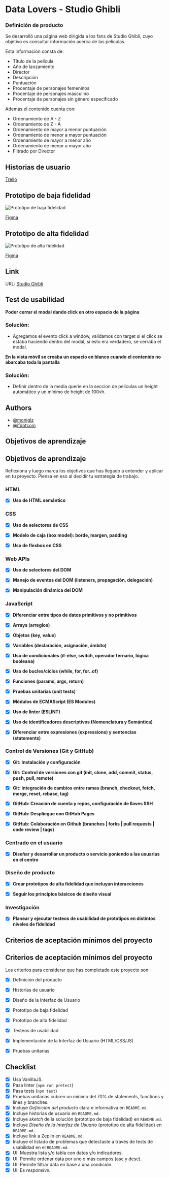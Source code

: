 # Data Lovers - Studio Ghibli





### Definición de producto

Se desarrolló una página web dirigida a los fans de Studio Ghibli, cuyo objetivo es consultar información acerca de las películas.

Esta información consta de:
- Título de la película
- Año de lanzamiento
- Director
- Descripción
- Puntuación
- Procentaje de personajes femeninos
- Procentaje de personajes masculino
- Procentaje de personajes sin género especificado

Además el contenido cuenta con:
- Ordenamiento de A - Z
- Ordenamiento de Z - A
- Ordenamiento de mayor a menor puntuación
- Ordenamiento de menor a mayor puntuación
- Ordenamiento de mayor a menor año
- Ordenamiento de menor a mayor año
- Filtrado por Director

## Historias de usuario

[Trello](https://trello.com/invite/b/Nko6slje/ATTI2f87e82cf3d754776db553f2d78cfd5cE981ADA3/data-lovers)


## Prototipo de baja fidelidad

![Prototipo de baja fidelidad](./src/img/proto-baja.png)

[Figma](https://trello.com/invite/b/Nko6slje/ATTI2f87e82cf3d754776db553f2d78cfd5cE981ADA3/data-lovers)

## Prototipo de alta fidelidad

![Prototipo de alta fidelidad](./src/img/proto-alta.png)


[Figma](https://trello.com/invite/b/Nko6slje/ATTI2f87e82cf3d754776db553f2d78cfd5cE981ADA3/data-lovers)

## Link 
URL: [Studio Ghibli](https://moniglz.github.io/DEV005-data-lovers/)
## Test de usabilidad

**Poder cerrar el modal dando click en otro espacio de la página**

### Solución: 
- Agregamos el evento click a window, validamos con target si el click se estaba haciendo dentro del modal, si esto era verdadero, se cerraba el modal.

**En la vista móvil se creaba un espacio en blanco cuando el contenido no abarcaba toda la pantalla**

### Solución: 
- Definir dentro de la media querie en la seccion de películas un height automático y un mínimo de height de 100vh.



## Authors

- [@moniglz](https://github.com/moniglz)
- [@ifdotcom](https://github.com/ifdotcom)



## Objetivos de aprendizaje
## Objetivos de aprendizaje

Reflexiona y luego marca los objetivos que has llegado a entender y aplicar en tu proyecto. Piensa en eso al decidir tu estrategia de trabajo.

### HTML

- [X] **Uso de HTML semántico**

### CSS

- [X] **Uso de selectores de CSS**

- [X] **Modelo de caja (box model): borde, margen, padding**

- [X] **Uso de flexbox en CSS**

### Web APIs

- [X] **Uso de selectores del DOM**

- [X] **Manejo de eventos del DOM (listeners, propagación, delegación)**

- [X] **Manipulación dinámica del DOM**
### JavaScript

- [X] **Diferenciar entre tipos de datos primitivos y no primitivos**

- [X] **Arrays (arreglos)**

- [X] **Objetos (key, value)**

- [X] **Variables (declaración, asignación, ámbito)**

- [X] **Uso de condicionales (if-else, switch, operador ternario, lógica booleana)**

- [X] **Uso de bucles/ciclos (while, for, for..of)**

- [X] **Funciones (params, args, return)**

- [X] **Pruebas unitarias (unit tests)**

- [X] **Módulos de ECMAScript (ES Modules)**

- [X] **Uso de linter (ESLINT)**

- [X] **Uso de identificadores descriptivos (Nomenclatura y Semántica)**

- [X] **Diferenciar entre expresiones (expressions) y sentencias (statements)**

### Control de Versiones (Git y GitHub)

- [X] **Git: Instalación y configuración**

- [X] **Git: Control de versiones con git (init, clone, add, commit, status, push, pull, remote)**

- [X] **Git: Integración de cambios entre ramas (branch, checkout, fetch, merge, reset, rebase, tag)**

- [X] **GitHub: Creación de cuenta y repos, configuración de llaves SSH**

- [X] **GitHub: Despliegue con GitHub Pages**

- [X] **GitHub: Colaboración en Github (branches | forks | pull requests | code review | tags)**

### Centrado en el usuario

- [X] **Diseñar y desarrollar un producto o servicio poniendo a las usuarias en el centro**

### Diseño de producto

- [X] **Crear prototipos de alta fidelidad que incluyan interacciones**

- [X] **Seguir los principios básicos de diseño visual**

### Investigación

- [X] **Planear y ejecutar testeos de usabilidad de prototipos en distintos niveles de fidelidad**


## Criterios de aceptación mínimos del proyecto
## Criterios de aceptación mínimos del proyecto

Los criterios para considerar que has completado este proyecto son:

- [X] Definición del producto

- [X] Historias de usuario

- [X] Diseño de la Interfaz de Usuario

- [X] Prototipo de baja fidelidad

- [X] Prototipo de alta fidelidad

- [X] Testeos de usabilidad

- [X] Implementación de la Interfaz de Usuario (HTML/CSS/JS)

- [X] Pruebas unitarias

## Checklist

* [X] Usa VanillaJS.
* [X] Pasa linter (`npm run pretest`)
* [X] Pasa tests (`npm test`)
* [X] Pruebas unitarias cubren un mínimo del 70% de statements, functions y
  lines y branches.
* [X] Incluye _Definición del producto_ clara e informativa en `README.md`.
* [X] Incluye historias de usuario en `README.md`.
* [X] Incluye _sketch_ de la solución (prototipo de baja fidelidad) en
  `README.md`.
* [X] Incluye _Diseño de la Interfaz de Usuario_ (prototipo de alta fidelidad)
  en `README.md`.
* [X] Incluye link a Zeplin en `README.md`.
* [X] Incluye el listado de problemas que detectaste a través de tests de
  usabilidad en el `README.md`.
* [X] UI: Muestra lista y/o tabla con datos y/o indicadores.
* [X] UI: Permite ordenar data por uno o más campos (asc y desc).
* [X] UI: Permite filtrar data en base a una condición.
* [X] UI: Es _responsive_.
